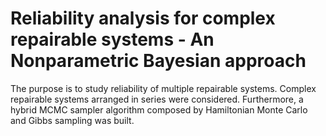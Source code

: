 # Reliability analysis for complex repairable systems - An Nonparametric Bayesian approach

The purpose is to study reliability of multiple repairable systems. Complex repairable systems arranged in series were considered. Furthermore, a hybrid MCMC sampler algorithm composed by Hamiltonian Monte Carlo and Gibbs sampling was built.

